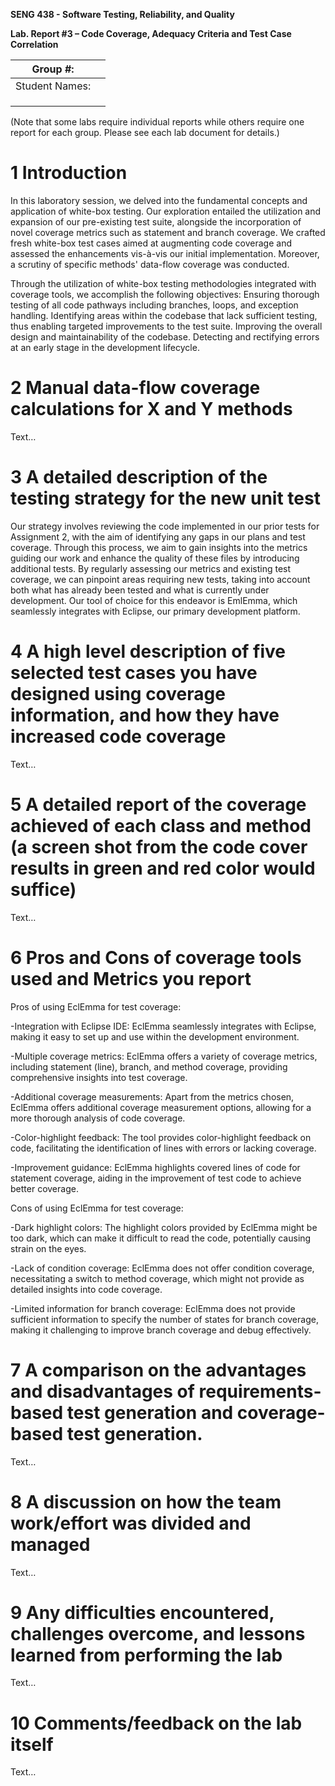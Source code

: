 **SENG 438 - Software Testing, Reliability, and Quality**

**Lab. Report #3 – Code Coverage, Adequacy Criteria and Test Case Correlation**

| Group \#:      |     |
| -------------- | --- |
| Student Names: |     |
|                |     |
|                |     |
|                |     |

(Note that some labs require individual reports while others require one report
for each group. Please see each lab document for details.)

# 1 Introduction

In this laboratory session, we delved into the fundamental concepts and application of white-box testing. Our exploration entailed the utilization and expansion of our pre-existing test suite, alongside the incorporation of novel coverage metrics such as statement and branch coverage. We crafted fresh white-box test cases aimed at augmenting code coverage and assessed the enhancements vis-à-vis our initial implementation. Moreover, a scrutiny of specific methods' data-flow coverage was conducted.

Through the utilization of white-box testing methodologies integrated with coverage tools, we accomplish the following objectives: Ensuring thorough testing of all code pathways including branches, loops, and exception handling. Identifying areas within the codebase that lack sufficient testing, thus enabling targeted improvements to the test suite. Improving the overall design and maintainability of the codebase. Detecting and rectifying errors at an early stage in the development lifecycle.

# 2 Manual data-flow coverage calculations for X and Y methods

Text…

# 3 A detailed description of the testing strategy for the new unit test

Our strategy involves reviewing the code implemented in our prior tests for Assignment 2, with the aim of identifying any gaps in our plans and test coverage. Through this process, we aim to gain insights into the metrics guiding our work and enhance the quality of these files by introducing additional tests. By regularly assessing our metrics and existing test coverage, we can pinpoint areas requiring new tests, taking into account both what has already been tested and what is currently under development. Our tool of choice for this endeavor is EmlEmma, which seamlessly integrates with Eclipse, our primary development platform.

# 4 A high level description of five selected test cases you have designed using coverage information, and how they have increased code coverage

Text…

# 5 A detailed report of the coverage achieved of each class and method (a screen shot from the code cover results in green and red color would suffice)

Text…

# 6 Pros and Cons of coverage tools used and Metrics you report

Pros of using EclEmma for test coverage:

-Integration with Eclipse IDE: EclEmma seamlessly integrates with Eclipse, making it easy to set up and use within the development environment.

-Multiple coverage metrics: EclEmma offers a variety of coverage metrics, including statement (line), branch, and method coverage, providing comprehensive insights into test coverage.

-Additional coverage measurements: Apart from the metrics chosen, EclEmma offers additional coverage measurement options, allowing for a more thorough analysis of code coverage.

-Color-highlight feedback: The tool provides color-highlight feedback on code, facilitating the identification of lines with errors or lacking coverage.

-Improvement guidance: EclEmma highlights covered lines of code for statement coverage, aiding in the improvement of test code to achieve better coverage.

Cons of using EclEmma for test coverage:

-Dark highlight colors: The highlight colors provided by EclEmma might be too dark, which can make it difficult to read the code, potentially causing strain on the eyes.

-Lack of condition coverage: EclEmma does not offer condition coverage, necessitating a switch to method coverage, which might not provide as detailed insights into code coverage.

-Limited information for branch coverage: EclEmma does not provide sufficient information to specify the number of states for branch coverage, making it challenging to improve branch coverage and debug effectively.

# 7 A comparison on the advantages and disadvantages of requirements-based test generation and coverage-based test generation.

Text…

# 8 A discussion on how the team work/effort was divided and managed

Text…

# 9 Any difficulties encountered, challenges overcome, and lessons learned from performing the lab

Text…

# 10 Comments/feedback on the lab itself

Text…
